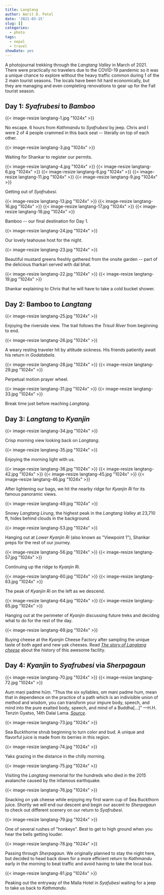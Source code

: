 ```yaml
---
title: Langtang
author: Amrit D. Patel
date: '2021-03-15'
slug: []
categories:
  - photo
tags:
  - nepal
  - travel
showDate: yes
---
```


A photojournal trekking through the _Langtang Valley_ in March of 2021. There were practically no travelers due to the COVID-19 pandemic so it was a unique chance to explore without the heavy traffic common during 1 of the 2 main tourist seasons. The locals have been hit hard economically, but they are managing and even completing renovations to gear up for the Fall tourist season.

## Day 1: _Syafrubesi_ to _Bamboo_

{{< image-resize langtang-1.jpg "1024x" >}}

No escape. 6 hours from _Kathmandu_ to _Syafrubesi_ by jeep. Chris and I were 2 of 4 people crammed in this back seat -- literally on top of each other.

{{< image-resize langtang-3.jpg "1024x" >}}

Waiting for Shankar to register our permits.

{{< image-resize langtang-4.jpg "1024x" >}}
{{< image-resize langtang-6.jpg "1024x" >}}
{{< image-resize langtang-8.jpg "1024x" >}}
{{< image-resize langtang-11.jpg "1024x" >}}
{{< image-resize langtang-9.jpg "1024x" >}}

Getting out of _Syafrubesi_.

{{< image-resize langtang-13.jpg "1024x" >}}
{{< image-resize langtang-16.jpg "1024x" >}}
{{< image-resize langtang-17.jpg "1024x" >}}
{{< image-resize langtang-18.jpg "1024x" >}}

Bamboo -- our final destination for Day 1.

{{< image-resize langtang-24.jpg "1024x" >}}

Our lovely teahouse host for the night.

{{< image-resize langtang-23.jpg "1024x" >}}

Beautiful mustard greens freshly gathered from the onsite garden -- part of the delicious tharkari served with dal bhat.

{{< image-resize langtang-22.jpg "1024x" >}}
{{< image-resize langtang-19.jpg "1024x" >}}

Shankar explaining to Chris that he will have to take a cold bucket shower.

## Day 2: Bamboo to _Langtang_

{{< image-resize langtang-25.jpg "1024x" >}}

Enjoying the riverside view. The trail follows the _Trisuli River_ from beginning to end.

{{< image-resize langtang-26.jpg "1024x" >}}

A weary resting traveler hit by altitude sickness. His friends patiently await his return in _Godatabela_.

{{< image-resize langtang-28.jpg "1024x" >}}
{{< image-resize langtang-29.jpg "1024x" >}}

Perpetual motion prayer wheel.

{{< image-resize langtang-31.jpg "1024x" >}}
{{< image-resize langtang-33.jpg "1024x" >}}

Break time just before reaching _Langtang_.

## Day 3: _Langtang_ to _Kyanjin_

{{< image-resize langtang-34.jpg "1024x" >}}

Crisp morning view looking back on _Langtang_.

{{< image-resize langtang-35.jpg "1024x" >}}

Enjoying the morning light with us.

{{< image-resize langtang-36.jpg "1024x" >}}
{{< image-resize langtang-42.jpg "1024x" >}}
{{< image-resize langtang-45.jpg "1024x" >}}
{{< image-resize langtang-46.jpg "1024x" >}}

After lightening our bags, we hit the nearby ridge for _Kyanjin Ri_ for its famous panoramic views.

{{< image-resize langtang-49.jpg "1024x" >}}

Snowy _Langtang Lirung_, the highest peak in the _Langtang Valley_ at 23,710 ft, hides behind clouds in the background.
 
{{< image-resize langtang-53.jpg "1024x" >}}

Hanging out at _Lower Kyanjin Ri_ (also known as "Viewpoint 1"), Shankar preps for the rest of our journey.

{{< image-resize langtang-56.jpg "1024x" >}}
{{< image-resize langtang-57.jpg "1024x" >}}

Continuing up the ridge to _Kyanjin Ri_.

{{< image-resize langtang-60.jpg "1024x" >}}
{{< image-resize langtang-63.jpg "1024x" >}}

The peak of _Kyanjin Ri_ on the left as we descend.

{{< image-resize langtang-64.jpg "1024x" >}}
{{< image-resize langtang-65.jpg "1024x" >}}

Hanging out at the perimeter of _Kyanjin_ discussing future treks and deciding what to do for the rest of the day.

{{< image-resize langtang-69.jpg "1024x" >}}

Buying cheese at the _Kyanjin_ Cheese Factory after sampling the unique taste of both aged and new yak cheeses. Read [_The story of Langtang cheese_](https://www.nepalitimes.com/banner/the-story-of-langtang-cheese/) about the history of this awesome facility.

## Day 4: _Kyanjin_ to _Syafrubesi_ via _Sherpagaun_

{{< image-resize langtang-70.jpg "1024x" >}}
{{< image-resize langtang-72.jpg "1024x" >}}

Auṃ maṇi padme hūṃ. "Thus the six syllables, om mani padme hum, mean that in dependence on the practice of a path which is an indivisible union of method and wisdom, you can transform your impure body, speech, and mind into the pure exalted body, speech, and mind of a Buddha[...]" —H.H. Tenzin Gyatso, 14th Dalai Lama. [_Source_](https://en.wikipedia.org/wiki/Om_mani_padme_hum).

{{< image-resize langtang-73.jpg "1024x" >}}

Sea Buckthorne shrub beginning to turn color and bud. A unique and flavorful juice is made from its berries in this region.

{{< image-resize langtang-74.jpg "1024x" >}}

Yaks grazing in the distance in the chilly morning.

{{< image-resize langtang-75.jpg "1024x" >}}

Visiting the _Langtang_ memorial for the hundreds who died in the 2015 avalanche caused by the infamous earthquake.

{{< image-resize langtang-76.jpg "1024x" >}}

Snacking on yak cheese while enjoying my first warm cup of Sea Buckthorn juice. Shortly we will end our descent and begin our ascent to _Sherpagaun_ to check out different scenery on our return to _Syafrubesi_.

{{< image-resize langtang-79.jpg "1024x" >}}

One of several rushes of "honkeys". Best to get to high ground when you hear the bells getting louder.

{{< image-resize langtang-78.jpg "1024x" >}}

Passing through _Sherpagaun_. We originally planned to stay the night here, but decided to head back down for a more efficient return to _Kathmandu_ early in the morning to beat traffic and avoid having to take the local bus.

{{< image-resize langtang-81.jpg "1024x" >}}

Peaking out the entryway of the Malla Hotel in _Syafubesi_ waiting for a jeep to take us back to _Kathmandu_.